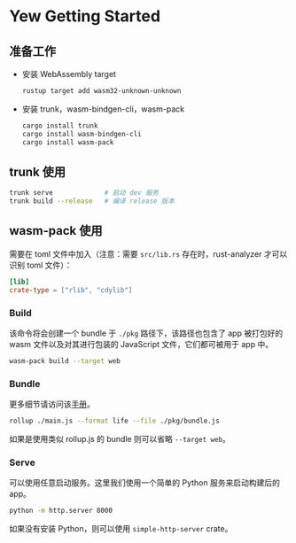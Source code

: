 # Yew Getting Started

## 准备工作

- 安装 WebAssembly target

  ```sh
  rustup target add wasm32-unknown-unknown
  ```

- 安装 trunk，wasm-bindgen-cli，wasm-pack

  ```sh
  cargo install trunk
  cargo install wasm-bindgen-cli
  cargo install wasm-pack
  ```

## trunk 使用

```sh
trunk serve             # 启动 dev 服务
trunk build --release   # 编译 release 版本
```

## wasm-pack 使用

需要在 toml 文件中加入（注意：需要 `src/lib.rs` 存在时，rust-analyzer 才可以识别 toml 文件）：

```toml
[lib]
crate-type = ["rlib", "cdylib"]
```

### Build

该命令将会创建一个 bundle 于 `./pkg` 路径下，该路径也包含了 app 被打包好的 wasm 文件以及对其进行包装的 JavaScript 文件，它们都可被用于 app 中。

```sh
wasm-pack build --target web
```

### Bundle

更多细节请访问该[手册](https://rollupjs.org/guide/en/#quick-start)。

```sh
rollup ./main.js --format life --file ./pkg/bundle.js
```

如果是使用类似 rollup.js 的 bundle 则可以省略 `--target web`。

### Serve

可以使用任意启动服务。这里我们使用一个简单的 Python 服务来启动构建后的 app。

```sh
python -m http.server 8000
```

如果没有安装 Python，则可以使用 `simple-http-server` crate。
